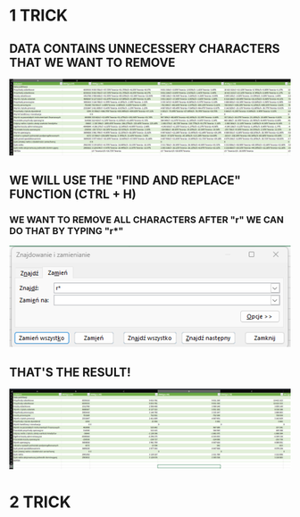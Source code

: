 # 1 TRICK
## DATA CONTAINS UNNECESSERY CHARACTERS THAT WE WANT TO REMOVE
![12345](1_1_Image.png)

## WE WILL USE THE "FIND AND REPLACE" FUNCTION (CTRL + H)
### WE WANT TO REMOVE ALL CHARACTERS AFTER "r" WE CAN DO THAT BY TYPING "r*" 
![12345](1_2_Image.png)
## THAT'S THE RESULT!

![12345](1_3_Image.png)

# 2 TRICK
